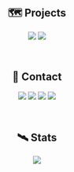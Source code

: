 <h2 align="center"><b>🗺️ Projects</b></h2><p align="center">
<a href="https://goup.im"><img src="https://img.shields.io/badge/goUP-1E90FF?style=for-the-badge"/></a>
<a href="https://privatestater.com"><img src="https://img.shields.io/badge/PrivateStater-1E90FF?style=for-the-badge"/></a>

<br><h2 align="center"><b>💬 Contact</b></h2><p align="center">
<a href="https://t.me/jaeone1022"><img src="https://img.shields.io/badge/Telegram-26A5E4?style=for-the-badge&logo=Telegram&logoColor=white"/></a>
<a href="https://signal.me/#eu/QR6BrPWuMfei56DBNMrkOqoS0ylwVxS2D-heyDmq-hZfej4xfUFPtoxhChlUXgUz"><img src="https://img.shields.io/badge/Signal-3542FF.svg?&style=for-the-badge&logo=Signal&logoColor=white"/></a>
<a href="https://discord.gg/DSYxfPRxrA"><img src="https://img.shields.io/badge/Discord-5865F2?style=for-the-badge&logo=Discord&logoColor=white"/></a>
<a href="mailto:jaeone22@proton.me"><img src="https://img.shields.io/badge/Proton%20Mail-7F53FF?style=for-the-badge&logo=protonmail&logoColor=white"/></a>

<br><h2 align="center"><b>🛰️ Stats</b></h2><p align="center">
<img src="https://github-readme-stats.vercel.app/api/top-langs/?username=jaeone22&theme=blue-green"/>
